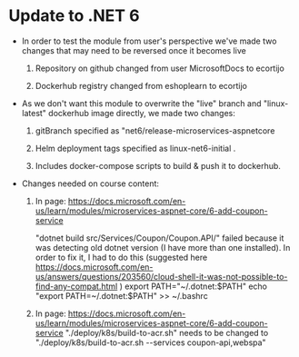 # Update to .NET 6 

- In order to test the module from user's perspective we've made two changes that may need to be reversed once it becomes live

    1. Repository on github changed from user MicrosoftDocs to ecortijo

    2. Dockerhub registry changed from eshoplearn to ecortijo


- As we don't want this module to overwrite the "live" branch and "linux-latest" dockerhub image directly, we made two changes:
    
    1. gitBranch specified as "net6/release-microservices-aspnetcore

    2. Helm deployment tags specified as linux-net6-initial . 
    
    3. Includes docker-compose scripts to build & push it to dockerhub.


- Changes needed on course content:

    1. In page: https://docs.microsoft.com/en-us/learn/modules/microservices-aspnet-core/6-add-coupon-service

        "dotnet build src/Services/Coupon/Coupon.API/" failed because it was detecting old dotnet version (I have more than one installed). 
        In order to fix it, I had to do this (suggested here https://docs.microsoft.com/en-us/answers/questions/203560/cloud-shell-it-was-not-possible-to-find-any-compat.html  )
            export PATH="~/.dotnet:$PATH"
            echo "export PATH=~/.dotnet:\$PATH" >> ~/.bashrc
            
    2. In page: https://docs.microsoft.com/en-us/learn/modules/microservices-aspnet-core/6-add-coupon-service
        "./deploy/k8s/build-to-acr.sh" needs to be changed to "./deploy/k8s/build-to-acr.sh --services coupon-api,webspa"